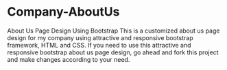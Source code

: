 # Company-AboutUs
About Us Page Design Using Bootstrap
This is a customized about us page design for my company
using attractive and responsive bootstrap framework, HTML and CSS.
If you need to use this attractive and responsive bootstrap about us page design, go ahead and fork this project
and make changes according to your need.
